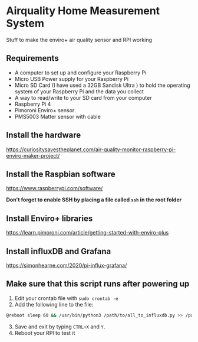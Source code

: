 # Airquality Home Measurement System
Stuff to make the enviro+ air quality sensor and RPI working

## Requirements
- A computer to set up and configure your Raspberry Pi
- Micro USB Power supply for your Raspberry Pi 
- Micro SD Card (I have used a 32GB Sandisk Ultra ) to hold the operating system of your Raspberry Pi and the data you collect
- A way to read/write to your SD card from your computer
- Raspberry Pi 4
- Pimoroni Enviro+ sensor
- PMS5003 Matter sensor with cable 

## Install the hardware
https://curiositysavestheplanet.com/air-quality-monitor-raspberry-pi-enviro-maker-project/

## Install the Raspbian software
https://www.raspberrypi.com/software/

**Don't forget to enable SSH by placing a file called `ssh` in the root folder**

## Install Enviro+ libraries
https://learn.pimoroni.com/article/getting-started-with-enviro-plus

## Install influxDB and Grafana
https://simonhearne.com/2020/pi-influx-grafana/

## Make sure that this script runs after powering up
1. Edit your crontab file with `sudo crontab -e`
2. Add the following line to the file:

```bash
@reboot sleep 60 && /usr/bin/python3 /path/to/all_to_influxdb.py >> /path/to/measurement_logs.txt 2>&1 &
```

3. Save and exit by typing `CTRL+X` and `Y`. 
4. Reboot your RPI to test it